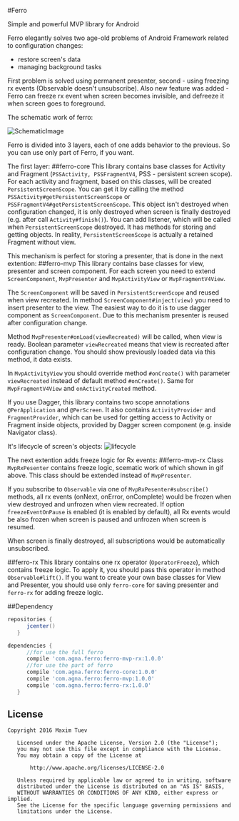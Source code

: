 #Ferro

Simple and powerful MVP library for Android 

Ferro elegantly solves two age-old problems of Android Framework related to configuration changes:
* restore screen's data
* managing background tasks

First problem is solved using permanent presenter, second - using freezing rx events (Observable doesn't unsubscribe).
Also new feature was added - Ferro can freeze rx event when screen becomes invisible, and defreeze it when screen goes to foreground.

The schematic work of ferro:

![SchematicImage](ferro.gif)

Ferro is divided into 3 layers, each of one adds behavior to the previous. So you can use only part of Ferro, if you want.

The first layer:
##ferro-core
This library contains base classes for Activity and Fragment (`PSSActivity, PSSFragmentV4`, PSS - persistent screen scope). For each activity and fragment, based on this classes, will be created `PersistentScreenScope`.  You can get it by calling the method `PSSActivity#getPersistentScreenScope` or `PSSFragmentV4#getPersistentScreenScope`. This object isn't destroyed when configuration changed, it is only destroyed when screen is finally destroyed (e.g. after call `Activity#finish()`). You can add listener, which will be called when `PersistentScreenScope` destroyed. It has methods for storing and getting objects.
In reality, `PersistentScreenScope` is actually a retained Fragment without view.

This mechanism is perfect for storing a presenter, that is done in the next extention:
##ferro-mvp
This library contains base classes for view, presenter and screen component. For each screen you need to extend `ScreenComponent`, `MvpPresenter` and `MvpActivityView` or `MvpFragmentV4View`. 

The `ScreenComponent` will be saved in `PersistentScreenScope` and reused when view recreated. In method `ScreenComponent#inject(view)` you need to insert presenter to the view. The easiest way to do it is to use dagger component as `ScreenComponent`. Due to this mechanism presenter is reused after configuration change. 

Method `MvpPresenter#onLoad(viewRecreated)` will be called, when view is ready. Boolean parameter `viewRecreated` means that view is recreated after configuration change. You should show previously loaded data via this method, it data exists.

In `MvpActivityView` you should override method `#onCreate()` with parameter `viewRecreated` instead of default method `#onCreate()`. Same for `MvpFragmentV4View` and `onActivityCreated` method.

If you use Dagger, this library contains two scope annotations `@PerApplication` and `@PerScreen`. It also contains `ActivityProvider` and `FragmentProvider`, which can be used for getting access to Activity or Fragment inside objects, provided by Dagger screen component (e.g. inside Navigator class).

It's lifecycle of screen's objects: 
![lifecycle](ferro_lifecycle.png)

The next extention adds freeze logic for Rx events:
##ferro-mvp-rx
Class `MvpRxPesenter` contains freeze logic, scematic work of which shown in gif above. This class should be extended instead of `MvpPresenter`.

If you subscribe to `Observable` via one of `MvpRxPesenter#subscribe()` methods,
all rx events (onNext, onError, onComplete) would be frozen when view destroyed and unfrozen
when view recreated.
If option `freezeEventOnPause` is enabled (it is enabled by default), all Rx events
would be also frozen when screen is paused and unfrozen when screen is resumed.

When screen is finally destroyed, all subscriptions would be automatically unsubscribed.

##ferro-rx
This library contains one rx operator (`OperatorFreeze`), which contains freeze logic. To apply it, you should pass this operator in method `Observable#lift()`.
If you want to create your own base classes for View and Presenter, you should use only `ferro-core` for saving presenter and `ferro-rx` for adding freeze logic.

##Dependency
```groovy
repositories {
      jcenter()
   }
```

```groovy
dependencies {
      //for use the full ferro
      compile 'com.agna.ferro:ferro-mvp-rx:1.0.0'
      //for use the part of ferro
      compile 'com.agna.ferro:ferro-core:1.0.0'
      compile 'com.agna.ferro:ferro-mvp:1.0.0'
      compile 'com.agna.ferro:ferro-rx:1.0.0'
   }
```

## License
```
Copyright 2016 Maxim Tuev

   Licensed under the Apache License, Version 2.0 (the "License");
   you may not use this file except in compliance with the License.
   You may obtain a copy of the License at

       http://www.apache.org/licenses/LICENSE-2.0

   Unless required by applicable law or agreed to in writing, software
   distributed under the License is distributed on an "AS IS" BASIS,
   WITHOUT WARRANTIES OR CONDITIONS OF ANY KIND, either express or implied.
   See the License for the specific language governing permissions and
   limitations under the License.
```


